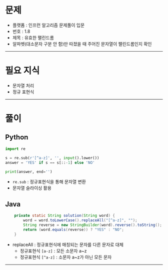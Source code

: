 # 문제
- 플랫폼 : 인프런 알고리즘 문제풀이 입문
- 번호 : 1.8
- 제목 : 유효한 팰린드롬
- 알파벳(대소문자 구분 안 함)만 따졌을 때 주어진 문자열이 팰린드롬인지 확인

---

# 필요 지식
- 문자열 처리
- 정규 표현식

---

# 풀이

## Python
```python
import re

s = re.sub(r'[^a-z]', '', input().lower())
answer = 'YES' if s == s[::-1] else 'NO'

print(answer, end='')
```
- `re.sub` : 정규표현식을 통해 문자열 변환
- 문자열 슬라이싱 활용

## Java
```java
    private static String solution(String word) {
        word = word.toLowerCase().replaceAll("[^a-z]", "");
        String reverse = new StringBuilder(word).reverse().toString();
        return (word.equals(reverse)) ? "YES" : "NO";
    }
```
- replaceAll : 정규표현식에 매칭되는 문자를 다른 문자로 대체
  - 정규표현식 `[a-z]` : 모든 소문자 a~z
  - 정규표현식 `[^a-z]` : 소문자 a~z가 아닌 모든 문자

---
